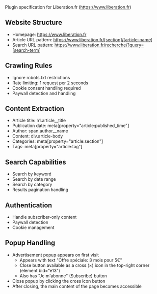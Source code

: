 Plugin specification for Liberation.fr (https://www.liberation.fr)

## Website Structure
- Homepage: https://www.liberation.fr
- Article URL pattern: https://www.liberation.fr/[section]/[article-name]
- Search URL pattern: https://www.liberation.fr/recherche/?query=[search-term]

## Crawling Rules
- Ignore robots.txt restrictions
- Rate limiting: 1 request per 2 seconds
- Cookie consent handling required
- Paywall detection and handling

## Content Extraction
- Article title: h1.article__title
- Publication date: meta[property="article:published_time"]
- Author: span.author__name
- Content: div.article-body
- Categories: meta[property="article:section"]
- Tags: meta[property="article:tag"]

## Search Capabilities
- Search by keyword
- Search by date range
- Search by category
- Results pagination handling

## Authentication
- Handle subscriber-only content
- Paywall detection
- Cookie management

## Popup Handling
- Advertisement popup appears on first visit
  - Appears with text "Offre spéciale: 3 mois pour 5€" 
  - Close button available as a cross (×) icon in the top-right corner (element bid="e13")
  - Also has "Je m'abonne" (Subscribe) button
- Close popup by clicking the cross icon button
- After closing, the main content of the page becomes accessible